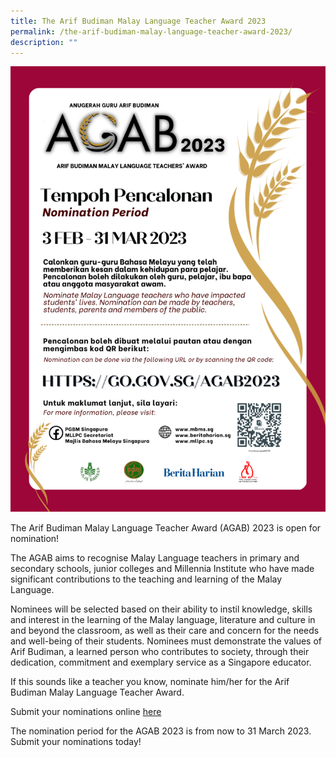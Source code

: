 ```yaml
---
title: The Arif Budiman Malay Language Teacher Award 2023
permalink: /the-arif-budiman-malay-language-teacher-award-2023/
description: ""
---
```





![](/images/Malay.png)

The Arif Budiman Malay Language Teacher Award (AGAB) 2023 is open for nomination!

The AGAB aims to recognise Malay Language teachers in primary and secondary schools, junior colleges and Millennia Institute who have made significant contributions to the teaching and learning of the Malay Language.

Nominees will be selected based on their ability to instil knowledge, skills and interest in the learning of the Malay language, literature and culture in and beyond the classroom, as well as their care and concern for the needs and well-being of their students. Nominees must demonstrate the values of Arif Budiman, a learned person who contributes to society, through their dedication, commitment and exemplary service as a Singapore educator.
        
If this sounds like a teacher you know, nominate him/her for the Arif Budiman Malay Language Teacher Award.
     
Submit your nominations online [here](https://go.gov.sg/agab2023)

The nomination period for the AGAB 2023 is from now to 31 March 2023. Submit your nominations today!